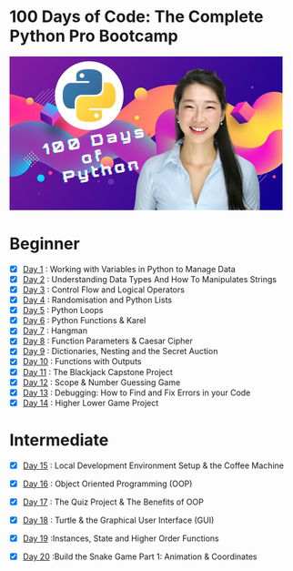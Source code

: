 # 100 Days of Code: The Complete Python Pro Bootcamp

![100 Days Of Code](./images/100days-of-code.jpg)
# Beginner
- [x] [Day 1] : Working with Variables in Python to Manage Data
- [x] [Day 2] : Understanding Data Types And How To Manipulates Strings
- [x] [Day 3] : Control Flow and Logical Operators  
- [x] [Day 4] : Randomisation and Python Lists
- [x] [Day 5] : Python Loops
- [x] [Day 6] : Python Functions & Karel 
- [x] [Day 7] : Hangman   
- [x] [Day 8] : Function Parameters & Caesar Cipher  
- [x] [Day 9] : Dictionaries, Nesting and the Secret Auction
- [x] [Day 10] : Functions with Outputs  
- [x] [Day 11] : The Blackjack Capstone Project  
- [x] [Day 12] : Scope & Number Guessing Game  
- [x] [Day 13] : Debugging: How to Find and Fix Errors in your Code 
- [x] [Day 14] : Higher Lower Game Project  

#  Intermediate  
- [x] [Day 15] : Local Development Environment Setup & the Coffee Machine  
- [x] [Day 16] : Object Oriented Programming (OOP)  
- [x] [Day 17] : The Quiz Project & The Benefits of OOP  
- [x] [Day 18] : Turtle & the Graphical User Interface (GUI)  
- [x] [Day 19] :Instances, State and Higher Order Functions  
- [x] [Day 20] :Build the Snake Game Part 1: Animation & Coordinates  












<!-- repository Link  -->
[Day 1]:https://github.com/themilon/100-Days-Python/tree/main/Day-01
[Day 2]:https://github.com/themilon/100-Days-Python/tree/main/Day-02
[Day 3]:https://github.com/themilon/100-Days-Python/tree/main/Day-03
[Day 4]:https://github.com/themilon/100-Days-Python/tree/main/Day-04
[Day 5]:https://github.com/themilon/100-Days-Python/tree/main/Day-05
[Day 6]:https://github.com/themilon/100-Days-Python/tree/main/Day-06
[Day 7]:https://github.com/themilon/100-Days-Python/tree/main/Day-07
[Day 8]:https://github.com/themilon/100-Days-Python/tree/main/Day-08
[Day 9]:https://github.com/themilon/100-Days-Python/tree/main/Day-09
[Day 10]:https://github.com/themilon/100-Days-Python/tree/main/Day-10
[Day 11]:https://github.com/themilon/100-Days-Python/tree/main/Day-11
[Day 12]:https://github.com/themilon/100-Days-Python/tree/main/Day-12
[Day 13]:https://github.com/themilon/100-Days-Python/tree/main/Day-13
[Day 14]:https://github.com/themilon/100-Days-Python/tree/main/Day-14
[Day 15]:https://github.com/themilon/100-Days-Python/tree/main/Day-15
[Day 16]:https://github.com/themilon/100-Days-Python/tree/main/Day-16
[Day 17]:https://github.com/themilon/100-Days-Python/tree/main/Day-17
[Day 18]:https://github.com/themilon/100-Days-Python/tree/main/Day-18
[Day 19]:https://github.com/themilon/100-Days-Python/tree/main/Day-19
[Day 20]:https://github.com/themilon/100-Days-Python/tree/main/Day-20